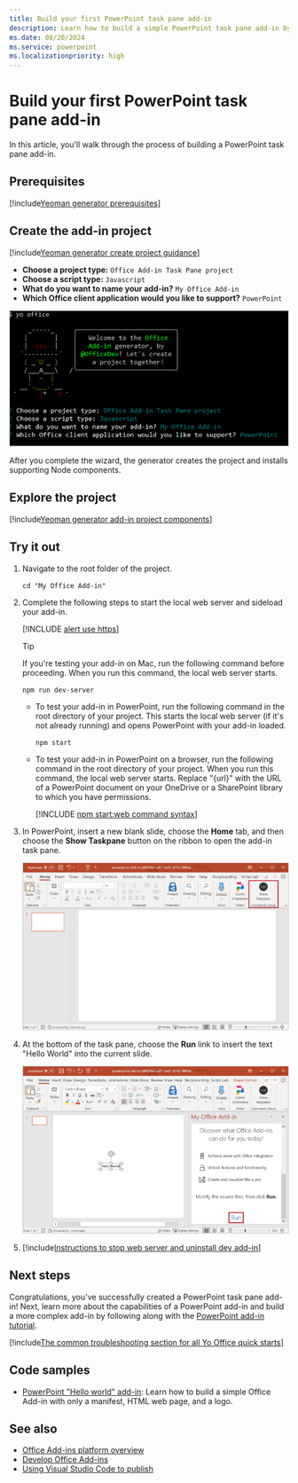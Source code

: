 ```yaml
---
title: Build your first PowerPoint task pane add-in
description: Learn how to build a simple PowerPoint task pane add-in by using the Office JS API.
ms.date: 08/20/2024
ms.service: powerpoint
ms.localizationpriority: high
---
```


# Build your first PowerPoint task pane add-in

In this article, you'll walk through the process of building a PowerPoint task pane add-in.

## Prerequisites

[!include[Yeoman generator prerequisites](../includes/quickstart-yo-prerequisites.md)]

## Create the add-in project

[!include[Yeoman generator create project guidance](../includes/yo-office-command-guidance.md)]

- **Choose a project type:** `Office Add-in Task Pane project`
- **Choose a script type:** `Javascript`
- **What do you want to name your add-in?** `My Office Add-in`
- **Which Office client application would you like to support?** `PowerPoint`

![The prompts and answers for the Yeoman generator in a command line interface.](../images/yo-office-powerpoint.png)

After you complete the wizard, the generator creates the project and installs supporting Node components.

## Explore the project

[!include[Yeoman generator add-in project components](../includes/yo-task-pane-project-components-js.md)]

## Try it out

1. Navigate to the root folder of the project.

    ```command&nbsp;line
    cd "My Office Add-in"
    ```

1. Complete the following steps to start the local web server and sideload your add-in.

    [!INCLUDE [alert use https](../includes/alert-use-https.md)]

    > [!TIP]
    > If you're testing your add-in on Mac, run the following command before proceeding. When you run this command, the local web server starts.
    >
    > ```command&nbsp;line
    > npm run dev-server
    > ```

    - To test your add-in in PowerPoint, run the following command in the root directory of your project. This starts the local web server (if it's not already running) and opens PowerPoint with your add-in loaded.

        ```command&nbsp;line
        npm start
        ```

    - To test your add-in in PowerPoint on a browser, run the following command in the root directory of your project. When you run this command, the local web server starts. Replace "{url}" with the URL of a PowerPoint document on your OneDrive or a SharePoint library to which you have permissions.

        [!INCLUDE [npm start:web command syntax](../includes/start-web-sideload-instructions.md)]

1. In PowerPoint, insert a new blank slide, choose the **Home** tab, and then choose the **Show Taskpane** button on the ribbon to open the add-in task pane.

    ![PowerPoint with the Show Taskpane button highlighted.](../images/powerpoint_quickstart_addin_1c.png)

1. At the bottom of the task pane, choose the **Run** link to insert the text "Hello World" into the current slide.

    ![PowerPoint with an image of a dog and the text 'Hello World` displayed on the slide.](../images/powerpoint_quickstart_addin_3c.png)

1. [!include[Instructions to stop web server and uninstall dev add-in](../includes/stop-uninstall-dev-add-in.md)]

## Next steps

Congratulations, you've successfully created a PowerPoint task pane add-in! Next, learn more about the capabilities of a PowerPoint add-in and build a more complex add-in by following along with the [PowerPoint add-in tutorial](../tutorials/powerpoint-tutorial-yo.md).

[!include[The common troubleshooting section for all Yo Office quick starts](../includes/quickstart-troubleshooting-yo.md)]

## Code samples

- [PowerPoint "Hello world" add-in](https://github.com/OfficeDev/Office-Add-in-samples/tree/main/Samples/hello-world/powerpoint-hello-world): Learn how to build a simple Office Add-in with only a manifest, HTML web page, and a logo.

## See also

- [Office Add-ins platform overview](../overview/office-add-ins.md)
- [Develop Office Add-ins](../develop/develop-overview.md)
- [Using Visual Studio Code to publish](../publish/publish-add-in-vs-code.md#using-visual-studio-code-to-publish)
